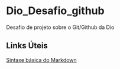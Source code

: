 # Dio_Desafio_github
Desafio de projeto sobre o Git/Github da Dio

## Links Úteis
[Sintaxe básica do Markdown](https://www.markdownguide.org/basic-syntax/)
